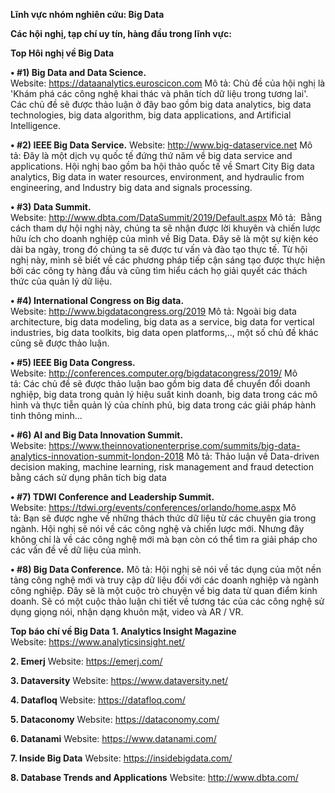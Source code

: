 **﻿Lĩnh vực nhóm nghiên cứu: Big Data**

**Các hội nghị, tạp chí uy tín, hàng đầu trong lĩnh vực:**

**Top Hôi nghị về Big Data**

**• #1) Big Data and Data Science.**
Website: https://dataanalytics.euroscicon.com
Mô tả: Chủ đề của hội nghị là 'Khám phá các công nghệ khai thác và phân tích dữ liệu trong tương lai'. Các chủ đề sẽ được thảo luận ở đây bao gồm big data analytics, big data technologies, big data algorithm, big data applications, and Artificial Intelligence.

**• #2) IEEE Big Data Service.**
Website: http://www.big-dataservice.net
Mô tả: Đây là một dịch vụ quốc tế đứng thứ năm về big data service and applications. Hội nghị bao gồm ba hội thảo quốc tế về Smart City Big data analytics, Big data in water resources, environment, and hydraulic from engineering, and Industry big data and signals processing.

**• #3) Data Summit.**
Website: http://www.dbta.com/DataSummit/2019/Default.aspx
Mô tả:  Bằng cách tham dự hội nghị này, chúng ta sẽ nhận được lời khuyên và chiến lược hữu ích cho doanh nghiệp của mình về Big Data. Đây sẽ là một sự kiện kéo dài ba ngày, trong đó chúng ta sẽ được tư vấn và đào tạo thực tế. Từ hội nghị này, mình sẽ biết về các phương pháp tiếp cận sáng tạo được thực hiện bởi các công ty hàng đầu và cũng tìm hiểu cách họ giải quyết các thách thức của quản lý dữ liệu.

**• #4) International Congress on Big data.**
Website: http://www.bigdatacongress.org/2019
Mô tả: Ngoài big data architecture, big data modeling, big data as a service, big data for vertical industries, big data toolkits, big data open platforms,.., một số chủ đề khác cũng sẽ được thảo luận.

**• #5) IEEE Big Data Congress.**
Website: http://conferences.computer.org/bigdatacongress/2019/
Mô tả: Các chủ đề sẽ được thảo luận bao gồm big data để chuyển đổi doanh nghiệp, big data trong quản lý hiệu suất kinh doanh, big data trong các mô hình và thực tiễn quản lý của chính phủ, big data trong các giải pháp hành tinh thông minh...

**• #6) AI and Big Data Innovation Summit.**
Website: https://www.theinnovationenterprise.com/summits/big-data-analytics-innovation-summit-london-2018
Mô tả: Thảo luận về Data-driven decision making, machine learning, risk management and fraud detection bằng cách sử dụng phân tích big data

**• #7) TDWI Conference and Leadership Summit.**
Website: https://tdwi.org/events/conferences/orlando/home.aspx
Mô tả: Bạn sẽ được nghe về những thách thức dữ liệu từ các chuyên gia trong ngành. Hội nghị sẽ nói về các công nghệ và chiến lược mới. Nhưng đây không chỉ là về các công nghệ mới mà bạn còn có thể tìm ra giải pháp cho các vấn đề về dữ liệu của mình.

**• #8) Big Data Conference.**
Mô tả: Hội nghị sẽ nói về tác dụng của một nền tảng công nghệ mới và truy cập dữ liệu đối với các doanh nghiệp và ngành công nghiệp. Đây sẽ là một cuộc trò chuyện về big data từ quan điểm kinh doanh. Sẽ có một cuộc thảo luận chi tiết về tương tác của các công nghệ sử dụng giọng nói, nhận dạng khuôn mặt, video và AR / VR.

**Top báo chí về Big Data**
**1. Analytics Insight Magazine**
   Website: https://www.analyticsinsight.net/ 
   
**2. Emerj**
   Website: https://emerj.com/
   
**3. Dataversity**
   Website: https://www.dataversity.net/
   
**4. Datafloq**
   Website: https://datafloq.com/   
   
**5. Dataconomy**
   Website: https://dataconomy.com/
   
**6. Datanami**
     Website: https://www.datanami.com/
     
**7. Inside Big Data**
   Website: https://insidebigdata.com/
   
**8. Database Trends and Applications**
   Website: http://www.dbta.com/





